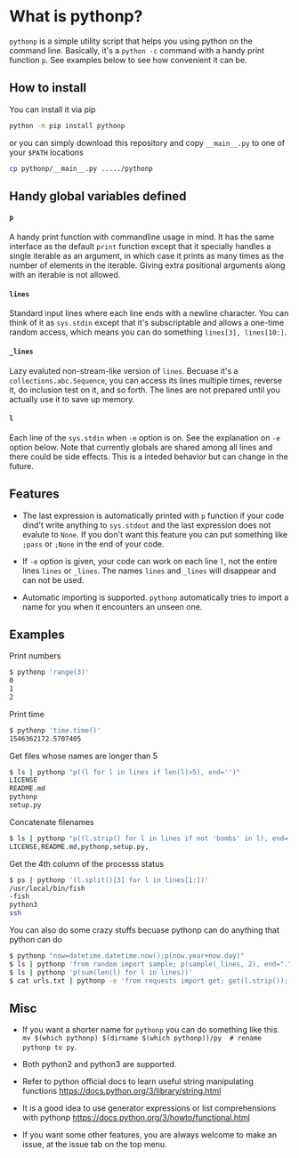 # What is pythonp?

`pythonp` is a simple utility script that helps you using python on the
command line. Basically, it's a `python -c` command with a handy print
function `p`. See examples below to see how convenient it can be.


## How to install

You can install it via pip
```bash
python -m pip install pythonp
```

or you can simply download this repository and copy `__main__.py` to
one of your `$PATH` locations
```bash
cp pythonp/__main__.py ...../pythonp
```


## Handy global variables defined

#### `p`
A handy print function with commandline usage in mind. It has the
same interface as the default `print` function except that it specially
handles a single iterable as an argument, in which case it prints as many
times as the number of elements in the iterable. Giving extra positional
arguments along with an iterable is not allowed.

#### `lines`
Standard input lines where each line ends with a newline
character. You can think of it as `sys.stdin` except that it's
subscriptable and allows a one-time random access, which means you
can do something `lines[3], lines[10:]`.

#### `_lines`
Lazy evaluted non-stream-like version of `lines`.
Becuase it's a `collections.abc.Sequence`, you can access its 
lines multiple times, reverse it, do inclusion test on it,
and so forth. The lines are not prepared until you actually
use it to save up memory.

#### `l`
Each line of the `sys.stdin` when `-e` option is on. See the explanation
on `-e` option below. Note that currently globals are shared among
all lines and there could be side effects. This is a inteded behavior
 but can change in the future.


## Features
* The last expression is automatically printed with `p` function if your
code dind't write anything to `sys.stdout` and the last expression does
not evalute to `None`. If you don't want this feature you can put
something like `;pass` or `;None` in the end of your code.

* If `-e` option is given, your code can work on each line `l`, not the
entire lines `lines` or `_lines`. The names `lines` and `_lines` will
disappear and can not be used.

* Automatic importing is supported. `pythonp` automatically tries to
import a name for you when it encounters an unseen one.


## Examples

Print numbers
```bash
$ pythonp 'range(3)'
0
1
2
```

Print time
```bash
$ pythonp 'time.time()'
1546362172.5707405
```

Get files whose names are longer than 5  
```bash
$ ls | pythonp "p((l for l in lines if len(l)>5), end='')"
LICENSE
README.md
pythonp
setup.py
```

Concatenate filenames  
```bash
$ ls | pythonp "p((l.strip() for l in lines if not 'bombs' in l), end=',')"
LICENSE,README.md,pythonp,setup.py,
```

Get the 4th column of the processs status  
```bash
$ ps | pythonp '(l.split()[3] for l in lines[1:])'
/usr/local/bin/fish
-fish
python3
ssh
```

You can also do some crazy stuffs becuase pythonp can do anything
that python can do  
```bash
$ pythonp "now=datetime.datetime.now();p(now.year+now.day)"
$ ls | pythonp 'from random import sample; p(sample(_lines, 2), end=".")'
$ ls | pythonp 'p(sum(len(l) for l in lines))'
$ cat urls.txt | pythonp -e 'from requests import get; get(l.strip()); pass'
```


## Misc

* If you want a shorter name for `pythonp` you can do something like this.  
`mv $(which pythonp) $(dirname $(which pythonp))/py  # rename pythonp to py`.

* Both python2 and python3 are supported.

* Refer to python official docs to learn useful string manipulating functions
https://docs.python.org/3/library/string.html

* It is a good idea to use generator expressions or list comprehensions
with pythonp
https://docs.python.org/3/howto/functional.html

* If you want some other features, you are always welcome to make an issue,
at the issue tab on the top menu.
